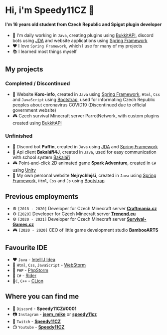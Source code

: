 # Hi, i'm Speedy11CZ 🧪

#### I'm 16 years old student from Czech Republic and Spigot plugin developer

- 🔧 I'm daily working in `Java`, creating plugins using [BukkitAPI](https://www.spigotmc.org/), discord bots using [JDA](https://github.com/DV8FromTheWorld/JDA) and website applications using [Spring Framework](https://spring.io/)
- ❤ I love `Spring Framework`, which I use for many of my projects
- 📚 I learned most things myself

## My projects
### Completed / Discontinued
- 📄 Website **Koro-info**, created in `Java` using [Spring Framework](https://spring.io/), `Html`, `Css` and `JavaScript` using [Bootstrap](https://getbootstrap.com/), used for informating Czech Republic peoples about coronavirus COVID19 (Discontinued due to official government website)
- 🎮 Czech survival Minecraft server ParrotNetwork, with custom plugins created using [BukkitAPI](https://www.spigotmc.org/)

### Unfinished
- 🤖 Discord bot **Puffin**, created in `Java` using [JDA](https://github.com/DV8FromTheWorld/JDA) and [Spring Framework](https://spring.io/)
- 📑 Api client **Bakaláři4J**, created in `Java`, used for easy communication with school system [Bakaláři](https://www.bakalari.cz/)
- 🎮 Point-and-click 2D animated game **Spark Adventure**, created in `C#` using [Unity](https://unity.com/)
- 📄 My own personal website **Nejrychlejší**, created in `Java` using [Spring Framework](https://spring.io/), `Html`, `Css` and `Js` using [Bootstrap](https://getbootstrap.com/)

## Previous employments
- ⚙ `[2018 - 2020]` Developer for Czech Minecraft server **[Craftmania.cz](https://craftmania.cz/)**
- ⚙ `[2020]` Developer for Czech Minecraft server **[Trenend.eu](https://trenend.eu/)**
- ⚙ `[2020 - 2021]` Developer for Czech Minecraft server **[Survival-Games.cz](https://survival-games.cz/)**
- 🎮 `[2020 - 2020]` CEO of little game development studio **BambooARTS**

## Favourite IDE
- ❤ `Java` - [IntellIJ Idea](https://www.jetbrains.com/idea/)
- 🧡 `Html`, `Css`, `JavaScript` - [WebStorm](https://www.jetbrains.com/webstorm/)
- 💛 `PHP` - [PhpStorm](https://www.jetbrains.com/phpstorm/)
- 💚 `C#` - [Rider](https://www.jetbrains.com/rider/)
- 💙`C`, `C++` - [CLion](https://www.jetbrains.com/clion/)

## Where you can find me
- 💬 `Discord` - **Speedy11CZ#0001**
- 📷 `Instagram` - **[jsem_mike](https://instagram.com/jsem_mike)** or **[speedy11cz](https://instagram.com/speedy11cz)**
- 🎥 `Twitch` - **[Speedy11CZ](https://twitch.tv/speedy11cz)**
- 📺 `Youtube` - **[Speedy11CZ](https://www.youtube.com/speedy11cz)**
